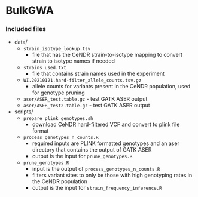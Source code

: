 # BulkGWA

### Included files

* data/
  * `strain_isotype_lookup.tsv`
    * file that has the CeNDR strain-to-isotype mapping to convert strain to isotype names if needed
  * `strains_used.txt`
    * file that contains strain names used in the experiment
  * `WI.20210121.hard-filter_allele_counts.tsv.gz`
    * allele counts for variants present in the CeNDR population, used for genotype pruning
  * `aser/ASER_test.table.gz` - test GATK ASER output
  * `aser/ASER_test2.table.gz` - test GATK ASER output
* scripts/
  * `prepare_plink_genotypes.sh`
    * download CeNDR hard-filtered VCF and convert to plink file format
  * `process_genotypes_n_counts.R`
    * required inputs are PLINK formatted genotypes and an aser directory that contains the output of GATK ASER
    * output is the input for `prune_genotypes.R`
  * `prune_genotypes.R`
    * input is the output of `process_genotypes_n_counts.R`
    * filters variant sites to only be those with high genotyping rates in the CeNDR population
    * output is the input for `strain_frequency_inference.R`
